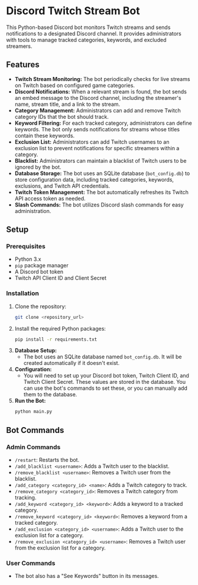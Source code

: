 # Discord Twitch Stream Bot

This Python-based Discord bot monitors Twitch streams and sends notifications to a designated Discord channel. It provides administrators with tools to manage tracked categories, keywords, and excluded streamers.

## Features

* **Twitch Stream Monitoring:** The bot periodically checks for live streams on Twitch based on configured game categories.
* **Discord Notifications:** When a relevant stream is found, the bot sends an embed message to the Discord channel, including the streamer's name, stream title, and a link to the stream.
* **Category Management:** Administrators can add and remove Twitch category IDs that the bot should track.
* **Keyword Filtering:** For each tracked category, administrators can define keywords. The bot only sends notifications for streams whose titles contain these keywords.
* **Exclusion List:** Administrators can add Twitch usernames to an exclusion list to prevent notifications for specific streamers within a category.
* **Blacklist:** Administrators can maintain a blacklist of Twitch users to be ignored by the bot.
* **Database Storage:** The bot uses an SQLite database (`bot_config.db`) to store configuration data, including tracked categories, keywords, exclusions, and Twitch API credentials.
* **Twitch Token Management:** The bot automatically refreshes its Twitch API access token as needed.
* **Slash Commands:** The bot utilizes Discord slash commands for easy administration.

## Setup

### Prerequisites

* Python 3.x
* `pip` package manager
* A Discord bot token
* Twitch API Client ID and Client Secret

### Installation

1.  Clone the repository:
    ```bash
    git clone <repository_url>
    ```
2.  Install the required Python packages:
    ```bash
    pip install -r requirements.txt
    ```
3.  **Database Setup:**
    * The bot uses an SQLite database named `bot_config.db`. It will be created automatically if it doesn't exist.
4.  **Configuration:**
    * You will need to set up your Discord bot token, Twitch Client ID, and Twitch Client Secret. These values are stored in the database. You can use the bot's commands to set these, or you can manually add them to the database.
5.  **Run the Bot:**
    ```bash
    python main.py
    ```

## Bot Commands

### Admin Commands

* `/restart`: Restarts the bot.
* `/add_blacklist <username>`: Adds a Twitch user to the blacklist.
* `/remove_blacklist <username>`: Removes a Twitch user from the blacklist.
* `/add_category <category_id> <name>`: Adds a Twitch category to track.
* `/remove_category <category_id>`: Removes a Twitch category from tracking.
* `/add_keyword <category_id> <keyword>`: Adds a keyword to a tracked category.
* `/remove_keyword <category_id> <keyword>`: Removes a keyword from a tracked category.
* `/add_exclusion <category_id> <username>`: Adds a Twitch user to the exclusion list for a category.
* `/remove_exclusion <category_id> <username>`: Removes a Twitch user from the exclusion list for a category.

### User Commands

* The bot also has a "See Keywords" button in its messages.
